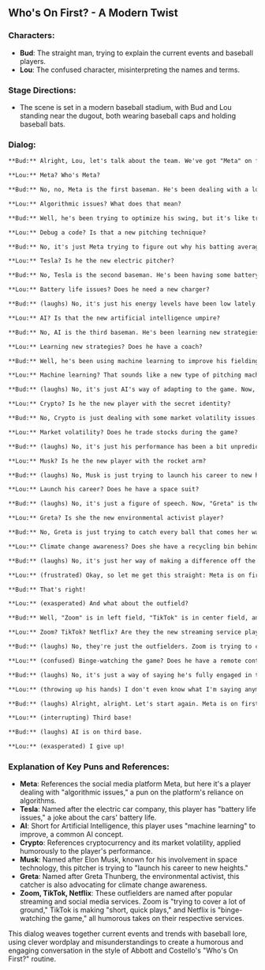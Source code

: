 ## Who's On First? - A Modern Twist

### Characters:
- **Bud**: The straight man, trying to explain the current events and baseball players.
- **Lou**: The confused character, misinterpreting the names and terms.

### Stage Directions:
- The scene is set in a modern baseball stadium, with Bud and Lou standing near the dugout, both wearing baseball caps and holding baseball bats.

### Dialog:

```markdown
**Bud:** Alright, Lou, let's talk about the team. We've got "Meta" on first base.

**Lou:** Meta? Who's Meta?

**Bud:** No, no, Meta is the first baseman. He's been dealing with a lot of algorithmic issues lately.

**Lou:** Algorithmic issues? What does that mean?

**Bud:** Well, he's been trying to optimize his swing, but it's like trying to debug a code.

**Lou:** Debug a code? Is that a new pitching technique?

**Bud:** No, it's just Meta trying to figure out why his batting average is down. Now, "Tesla" is on second base.

**Lou:** Tesla? Is he the new electric pitcher?

**Bud:** No, Tesla is the second baseman. He's been having some battery life issues.

**Lou:** Battery life issues? Does he need a new charger?

**Bud:** (laughs) No, it's just his energy levels have been low lately. And "AI" is on third base.

**Lou:** AI? Is that the new artificial intelligence umpire?

**Bud:** No, AI is the third baseman. He's been learning new strategies every game.

**Lou:** Learning new strategies? Does he have a coach?

**Bud:** Well, he's been using machine learning to improve his fielding.

**Lou:** Machine learning? That sounds like a new type of pitching machine.

**Bud:** (laughs) No, it's just AI's way of adapting to the game. Now, "Crypto" is the shortstop.

**Lou:** Crypto? Is he the new player with the secret identity?

**Bud:** No, Crypto is just dealing with some market volatility issues.

**Lou:** Market volatility? Does he trade stocks during the game?

**Bud:** (laughs) No, it's just his performance has been a bit unpredictable lately. And "Musk" is the pitcher.

**Lou:** Musk? Is he the new player with the rocket arm?

**Bud:** (laughs) No, Musk is just trying to launch his career to new heights.

**Lou:** Launch his career? Does he have a space suit?

**Bud:** (laughs) No, it's just a figure of speech. Now, "Greta" is the catcher.

**Lou:** Greta? Is she the new environmental activist player?

**Bud:** No, Greta is just trying to catch every ball that comes her way while advocating for climate change awareness.

**Lou:** Climate change awareness? Does she have a recycling bin behind the plate?

**Bud:** (laughs) No, it's just her way of making a difference off the field.

**Lou:** (frustrated) Okay, so let me get this straight: Meta is on first, Tesla is on second, AI is on third, Crypto is the shortstop, Musk is the pitcher, and Greta is the catcher?

**Bud:** That's right!

**Lou:** (exasperated) And what about the outfield?

**Bud:** Well, "Zoom" is in left field, "TikTok" is in center field, and "Netflix" is in right field.

**Lou:** Zoom? TikTok? Netflix? Are they the new streaming service players?

**Bud:** (laughs) No, they're just the outfielders. Zoom is trying to cover a lot of ground, TikTok is making short, quick plays, and Netflix is binge-watching the game.

**Lou:** (confused) Binge-watching the game? Does he have a remote control?

**Bud:** (laughs) No, it's just a way of saying he's fully engaged in the game.

**Lou:** (throwing up his hands) I don't even know what I'm saying anymore Look, I'm not asking who's vaccinated or not, I just want to know who's on the field!

**Bud:** (laughs) Alright, alright. Let's start again. Meta is on first, Tesla is on second...

**Lou:** (interrupting) Third base!

**Bud:** (laughs) AI is on third base.

**Lou:** (exasperated) I give up!
```

### Explanation of Key Puns and References:

- **Meta**: References the social media platform Meta, but here it's a player dealing with "algorithmic issues," a pun on the platform's reliance on algorithms.
- **Tesla**: Named after the electric car company, this player has "battery life issues," a joke about the cars' battery life.
- **AI**: Short for Artificial Intelligence, this player uses "machine learning" to improve, a common AI concept.
- **Crypto**: References cryptocurrency and its market volatility, applied humorously to the player's performance.
- **Musk**: Named after Elon Musk, known for his involvement in space technology, this pitcher is trying to "launch his career to new heights."
- **Greta**: Named after Greta Thunberg, the environmental activist, this catcher is also advocating for climate change awareness.
- **Zoom, TikTok, Netflix**: These outfielders are named after popular streaming and social media services. Zoom is "trying to cover a lot of ground," TikTok is making "short, quick plays," and Netflix is "binge-watching the game," all humorous takes on their respective services.

This dialog weaves together current events and trends with baseball lore, using clever wordplay and misunderstandings to create a humorous and engaging conversation in the style of Abbott and Costello's "Who's On First?" routine.
